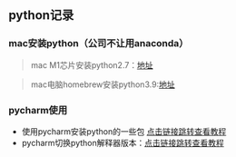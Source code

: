 ## python记录
### mac安装python（公司不让用anaconda）
> mac M1芯片安装python2.7：[地址](https://blog.csdn.net/XJTLUstudent/article/details/142493284?ops_request_misc=%257B%2522request%255Fid%2522%253A%2522306fbc992cd44953ed7bd0559d0a18dd%2522%252C%2522scm%2522%253A%252220140713.130102334.pc%255Fall.%2522%257D&request_id=306fbc992cd44953ed7bd0559d0a18dd&biz_id=0&utm_medium=distribute.pc_search_result.none-task-blog-2~all~first_rank_ecpm_v1~rank_v31_ecpm-1-142493284-null-null.142^v100^pc_search_result_base9&utm_term=Mac%20M1%E8%8A%AF%E7%89%87%E5%AE%89%E8%A3%85Python2.7.x&spm=1018.2226.3001.4187)

> mac电脑homebrew安装python3.9:[地址](https://blog.csdn.net/weixin_47884711/article/details/129980900?ops_request_misc=%257B%2522request%255Fid%2522%253A%2522fc0b00b2034f3bef8bb4af1079e355c3%2522%252C%2522scm%2522%253A%252220140713.130102334..%2522%257D&request_id=fc0b00b2034f3bef8bb4af1079e355c3&biz_id=0&utm_medium=distribute.pc_search_result.none-task-blog-2~all~sobaiduend~default-1-129980900-null-null.142^v100^pc_search_result_base9&utm_term=homebrew%E5%AE%89%E8%A3%85pip&spm=1018.2226.3001.4187)
    

### pycharm使用

- 使用pycharm安装python的一些包 [点击链接跳转查看教程](https://blog.csdn.net/hukunwoaini/article/details/121838040?ops_request_misc=%257B%2522request%255Fid%2522%253A%2522bc5d3a4347df4d68757ec297818c2618%2522%252C%2522scm%2522%253A%252220140713.130102334..%2522%257D&request_id=bc5d3a4347df4d68757ec297818c2618&biz_id=0&utm_medium=distribute.pc_search_result.none-task-blog-2~all~top_positive~default-1-121838040-null-null.142^v100^pc_search_result_base9&utm_term=pycharm%E5%AE%89%E8%A3%85%E5%8C%85&spm=1018.2226.3001.4187)
- pycharm切换python解释器版本：[点击链接跳转查看教程](https://blog.csdn.net/sinat_36246371/article/details/55251854)
